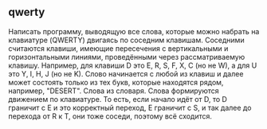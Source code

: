 ## qwerty

Написать программу, выводящую все слова, которые можно набрать на
клавиатуре (QWERTY) двигаясь по соседним клавишам. Соседними считаются
клавиши, имеющие пересечения с вертикальными и горизонтальными линиями,
проведёнными через рассматриваемую клавишу. Например, для клавиши D это
E, R, S, F, X, C (но не W), а для U это Y, I, H, J (но не K). Слово
начинается с любой из клавиш и далее может состоять только из тех букв,
которые находятся рядом, например, "DESERT". Слова из словаря. Слова
формируются движением по клавиатуре. То есть, если начало идёт от D, то
D граничит с E и это корректный переход, E граничит с S, и так далее до
перехода от R к T, они тоже соседи, поэтому всё сходится.
